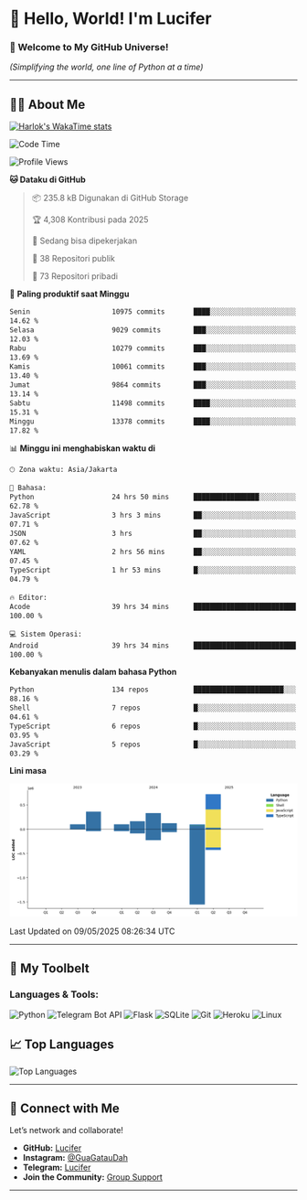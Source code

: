 # 👋 Hello, World! I'm Lucifer 

### 🚀 Welcome to My GitHub Universe!  
*(Simplifying the world, one line of Python at a time)*  

---

## 🧑‍💻 About Me


[![Harlok's WakaTime stats](https://github-readme-stats.vercel.app/api/wakatime?username=LuciferReborns)](https://github.com/jonesroot/github-readme-stats)


<!--START_SECTION:waka-->
![Code Time](http://img.shields.io/badge/Code%20Time-156%20hrs-blue)

![Profile Views](http://img.shields.io/badge/Profil%20dilihat-8-blue)

**🐱 Dataku di GitHub** 

> 📦 235.8 kB Digunakan di GitHub Storage 
 > 
> 🏆 4,308 Kontribusi pada 2025
 > 
> 💼 Sedang bisa dipekerjakan
 > 
> 📜 38 Repositori publik 
 > 
> 🔑 73 Repositori pribadi 
 > 
📅 **Paling produktif saat Minggu** 

```text
Senin                    10975 commits       ████░░░░░░░░░░░░░░░░░░░░░   14.62 % 
Selasa                   9029 commits        ███░░░░░░░░░░░░░░░░░░░░░░   12.03 % 
Rabu                     10279 commits       ███░░░░░░░░░░░░░░░░░░░░░░   13.69 % 
Kamis                    10061 commits       ███░░░░░░░░░░░░░░░░░░░░░░   13.40 % 
Jumat                    9864 commits        ███░░░░░░░░░░░░░░░░░░░░░░   13.14 % 
Sabtu                    11498 commits       ████░░░░░░░░░░░░░░░░░░░░░   15.31 % 
Minggu                   13378 commits       ████░░░░░░░░░░░░░░░░░░░░░   17.82 % 
```


📊 **Minggu ini menghabiskan waktu di** 

```text
🕑︎ Zona waktu: Asia/Jakarta

💬 Bahasa: 
Python                   24 hrs 50 mins      ████████████████░░░░░░░░░   62.78 % 
JavaScript               3 hrs 3 mins        ██░░░░░░░░░░░░░░░░░░░░░░░   07.71 % 
JSON                     3 hrs               ██░░░░░░░░░░░░░░░░░░░░░░░   07.62 % 
YAML                     2 hrs 56 mins       ██░░░░░░░░░░░░░░░░░░░░░░░   07.45 % 
TypeScript               1 hr 53 mins        █░░░░░░░░░░░░░░░░░░░░░░░░   04.79 % 

🔥 Editor: 
Acode                    39 hrs 34 mins      █████████████████████████   100.00 % 

💻 Sistem Operasi: 
Android                  39 hrs 34 mins      █████████████████████████   100.00 % 
```

**Kebanyakan menulis dalam bahasa Python** 

```text
Python                   134 repos           ██████████████████████░░░   88.16 % 
Shell                    7 repos             █░░░░░░░░░░░░░░░░░░░░░░░░   04.61 % 
TypeScript               6 repos             █░░░░░░░░░░░░░░░░░░░░░░░░   03.95 % 
JavaScript               5 repos             █░░░░░░░░░░░░░░░░░░░░░░░░   03.29 % 
```



**Lini masa**

![Lines of Code chart](https://raw.githubusercontent.com/jonesroot/jonesroot/main/assets/bar_graph.png)


 Last Updated on 09/05/2025 08:26:34 UTC
<!--END_SECTION:waka-->

---


## 🧰 My Toolbelt  

### Languages & Tools:  
![Python](https://img.shields.io/badge/-Python-3776AB?style=flat-square&logo=python&logoColor=white) ![Telegram Bot API](https://img.shields.io/badge/-Telegram%20Bot%20API-2CA5E0?style=flat-square&logo=telegram&logoColor=white) ![Flask](https://img.shields.io/badge/-Flask-000000?style=flat-square&logo=flask&logoColor=white) ![SQLite](https://img.shields.io/badge/-SQLite-003B57?style=flat-square&logo=sqlite&logoColor=white) ![Git](https://img.shields.io/badge/-Git-F05032?style=flat-square&logo=git&logoColor=white) ![Heroku](https://img.shields.io/badge/-Heroku-430098?style=flat-square&logo=heroku&logoColor=white) ![Linux](https://img.shields.io/badge/-Linux-FCC624?style=flat-square&logo=linux&logoColor=black)  


## 📈 Top Languages

![Top Languages](https://github-readme-stats.vercel.app/api/top-langs/?username=jonesroot&layout=compact&theme=tokyonight)  

---


## 🔗 Connect with Me  

Let’s network and collaborate!  
- **GitHub:** [Lucifer](https://github.com/jonesroot/jonesroot/blob/main/README.md)  
- **Instagram:** [@GuaGatauDah](https://instagram.com/guagataudah)  
- **Telegram:** [Lucifer](https://t.me/LuciferReborns)  
- **Join the Community:** [Group Support](https://t.me/GokilSupport)

---
